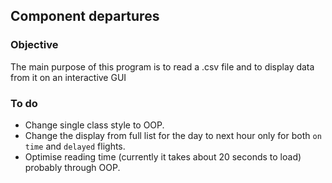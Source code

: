 Component departures
-
### Objective
The main purpose of this program is to read a .csv file and to display data from it on an interactive GUI

### To do
- Change single class style to OOP.
- Change the display from full list for the day to next hour only for both `on time` and `delayed` flights.
- Optimise reading time (currently it takes about 20 seconds to load) probably through OOP.